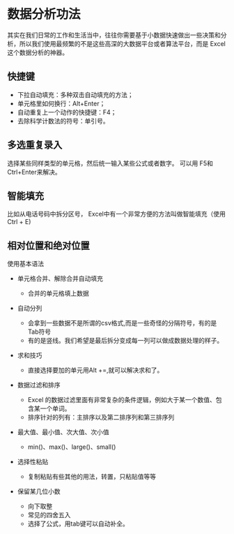 # 数据分析功法

其实在我们日常的工作和生活当中，往往你需要基于小数据快速做出一些决策和分析，所以我们使用最频繁的不是这些高深的大数据平台或者算法平台，而是 Excel 这个数据分析的神器。


## 快捷键
-   下拉自动填充：多种双击自动填充的方法；
-   单元格里如何换行：Alt+Enter；
-   自动重复上一个动作的快捷键：F4；
-   去除科学计数法的符号：单引号。

## 多选重复录入
选择某些同样类型的单元格，然后统一输入某些公式或者数字。
可以用 F5和 Ctrl+Enter来解决。

## 智能填充

比如从电话号码中拆分区号，
Excel中有一个非常方便的方法叫做智能填充（使用Ctrl + E)

## 相对位置和绝对位置
使用基本语法


-   单元格合并、解除合并自动填充
    -   合并的单元格填上数据

-   自动分列
    -   会拿到一些数据不是所谓的csv格式,而是一些奇怪的分隔符号，有的是Tab符号
    -   有的是竖线。我们希望是最后拆分变成每一列可以做成数据处理的样子。

-   求和技巧
    -   直接选择要加的单元用Alt +=,就可以解决求和了。

-   数据过滤和排序
    -   Excel 的数据过滤里面有非常复杂的条件逻辑，例如大于某一个数值、包含某一个单词。
    -   排序针对的列有：主排序以及第二排序列和第三排序列

-   最大值、最小值、次大值、次小值
    -   min()、max()、large()、small()

-   选择性粘贴
    -   复制粘贴有些其他的用法，转置，只粘贴值等等

-   保留某几位小数
    -   向下取整
    -   常见的四舍五入
    -   选择了公式，用tab键可以自动补全。



